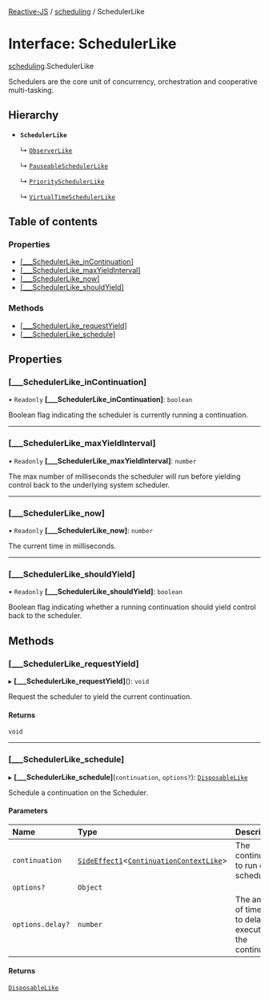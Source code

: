 [Reactive-JS](../README.md) / [scheduling](../modules/scheduling.md) / SchedulerLike

# Interface: SchedulerLike

[scheduling](../modules/scheduling.md).SchedulerLike

Schedulers are the core unit of concurrency, orchestration and
cooperative multi-tasking.

## Hierarchy

- **`SchedulerLike`**

  ↳ [`ObserverLike`](rx.ObserverLike.md)

  ↳ [`PauseableSchedulerLike`](scheduling.PauseableSchedulerLike.md)

  ↳ [`PrioritySchedulerLike`](scheduling.PrioritySchedulerLike.md)

  ↳ [`VirtualTimeSchedulerLike`](scheduling.VirtualTimeSchedulerLike.md)

## Table of contents

### Properties

- [[\_\_\_SchedulerLike\_inContinuation]](scheduling.SchedulerLike.md#[___schedulerlike_incontinuation])
- [[\_\_\_SchedulerLike\_maxYieldInterval]](scheduling.SchedulerLike.md#[___schedulerlike_maxyieldinterval])
- [[\_\_\_SchedulerLike\_now]](scheduling.SchedulerLike.md#[___schedulerlike_now])
- [[\_\_\_SchedulerLike\_shouldYield]](scheduling.SchedulerLike.md#[___schedulerlike_shouldyield])

### Methods

- [[\_\_\_SchedulerLike\_requestYield]](scheduling.SchedulerLike.md#[___schedulerlike_requestyield])
- [[\_\_\_SchedulerLike\_schedule]](scheduling.SchedulerLike.md#[___schedulerlike_schedule])

## Properties

### [\_\_\_SchedulerLike\_inContinuation]

• `Readonly` **[\_\_\_SchedulerLike\_inContinuation]**: `boolean`

Boolean flag indicating the scheduler is currently
running a continuation.

___

### [\_\_\_SchedulerLike\_maxYieldInterval]

• `Readonly` **[\_\_\_SchedulerLike\_maxYieldInterval]**: `number`

The max number of milliseconds the scheduler will run
before yielding control back to the underlying system scheduler.

___

### [\_\_\_SchedulerLike\_now]

• `Readonly` **[\_\_\_SchedulerLike\_now]**: `number`

The current time in milliseconds.

___

### [\_\_\_SchedulerLike\_shouldYield]

• `Readonly` **[\_\_\_SchedulerLike\_shouldYield]**: `boolean`

Boolean flag indicating whether a running continuation
should yield control back to the scheduler.

## Methods

### [\_\_\_SchedulerLike\_requestYield]

▸ **[___SchedulerLike_requestYield]**(): `void`

Request the scheduler to yield the current continuation.

#### Returns

`void`

___

### [\_\_\_SchedulerLike\_schedule]

▸ **[___SchedulerLike_schedule]**(`continuation`, `options?`): [`DisposableLike`](util.DisposableLike.md)

Schedule a continuation on the Scheduler.

#### Parameters

| Name | Type | Description |
| :------ | :------ | :------ |
| `continuation` | [`SideEffect1`](../modules/functions.md#sideeffect1)<[`ContinuationContextLike`](scheduling.ContinuationContextLike.md)\> | The continuation to run on the scheduler. |
| `options?` | `Object` |  |
| `options.delay?` | `number` | The amount of time in ms to delay execution of the continuation. |

#### Returns

[`DisposableLike`](util.DisposableLike.md)
